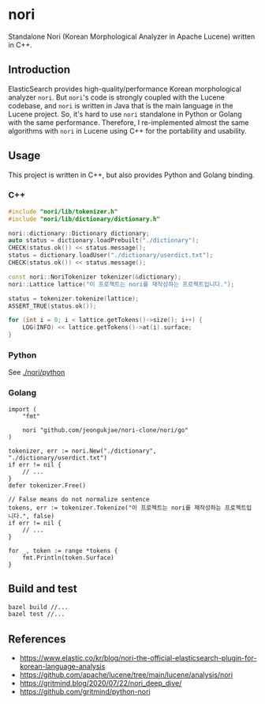 # nori

Standalone Nori (Korean Morphological Analyzer in Apache Lucene) written in C++.

## Introduction

ElasticSearch provides high-quality/performance Korean morphological analyzer `nori`. But `nori`'s code is strongly coupled with the Lucene codebase, and `nori` is written in Java that is the main language in the Lucene project. So, it's hard to use `nori` standalone in Python or Golang with the same performance. Therefore, I re-implemented almost the same algorithms with `nori` in Lucene using C++ for the portability and usability.

## Usage

This project is written in C++, but also provides Python and Golang binding.

### C++

```cpp
#include "nori/lib/tokenizer.h"
#include "nori/lib/dictionary/dictionary.h"

nori::dictionary::Dictionary dictionary;
auto status = dictionary.loadPrebuilt("./dictionary");
CHECK(status.ok()) << status.message();
status = dictionary.loadUser("./dictionary/userdict.txt");
CHECK(status.ok()) << status.message();

const nori::NoriTokenizer tokenizer(&dictionary);
nori::Lattice lattice("이 프로젝트는 nori를 재작성하는 프로젝트입니다.");

status = tokenizer.tokenize(lattice);
ASSERT_TRUE(status.ok());

for (int i = 0; i < lattice.getTokens()->size(); i++) {
    LOG(INFO) << lattice.getTokens()->at(i).surface;
}
```

### Python

See [./nori/python](./nori/python/README.md)

### Golang

```golang
import (
    "fmt"

    nori "github.com/jeongukjae/nori-clone/nori/go"
)

tokenizer, err := nori.New("./dictionary", "./dictionary/userdict.txt")
if err != nil {
    // ...
}
defer tokenizer.Free()

// False means do not normalize sentence
tokens, err := tokenizer.Tokenize("이 프로젝트는 nori를 재작성하는 프로젝트입니다.", false)
if err != nil {
    // ...
}

for _, token := range *tokens {
    fmt.Println(token.Surface)
}
```

## Build and test

```sh
bazel build //...
bazel test //...
```

## References

* <https://www.elastic.co/kr/blog/nori-the-official-elasticsearch-plugin-for-korean-language-analysis>
* <https://github.com/apache/lucene/tree/main/lucene/analysis/nori>
* <https://gritmind.blog/2020/07/22/nori_deep_dive/>
* <https://github.com/gritmind/python-nori>
